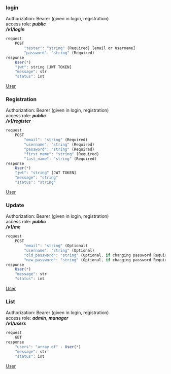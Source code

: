 ### login   
Authorization: Bearer <token> (given in login, registration)    
access role: ***public***   
***/v1/login***   
```javascript
request
    POST
        "testar": "string" (Required) [email or username]
        "password": "string" (Required)
response
    User(*)
    "jwt": string [JWT TOKEN]
    "message": str
    "status": int
```   
[User](#user)   
### Registration   
Authorization: Bearer <token> (given in login, registration)  
access role: ***public***   
***/v1/register***
```javascript
request
    POST
        "email": "string" (Required)
        "username": "string" (Required)
        "password": "string" (Required)
        "first_name": "string" (Required)
        "last_name": "string" (Required)
response
    User(*)
    "jwt": "string" [JWT TOKEN]
    "message": "string"
    "status": "string"
```   
[User](#user)   
### Update   
Authorization: Bearer <token> (given in login, registration)    
access role: ***public***   
***/v1/me***   
```javascript
request
    POST
        "email": "string" (Optional)
        "username": "string" (Optional)
        "old_password": "string" (Optional, if changing password Required)
        "new_password": "string" (Optional, if changing password Required)
response
    User(*)
    "message": str
    "status": int
```   
[User](#user)    
### List   
Authorization: Bearer <token> (given in login, registration)    
access role: ***admin***, ***manager***   
***/v1/users***   
```javascript
request
    GET
response
    "users": "array of" - User(*)
    "message": str
    "status": int
```   
[User](#user)    

   
